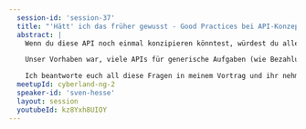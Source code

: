 ```yaml
---
  session-id: 'session-37'
  title: "'Hätt' ich das früher gewusst - Good Practices bei API-Konzeption & -Entwicklung'"
  abstract: |
    Wenn du diese API noch einmal konzipieren könntest, würdest du alles nochmal genauso machen? Nicht ganz, ich würde von Anfang an...ja, was eigentlich? Im Vortrag ziehe ich eine Zwischenbilanz aus über drei Jahren API-Entwicklung bei der DB Systel GmbH, indem ich unsere Vorgehensweisen bei API-Design und -Implementierung analysiere und praktische Ratschläge daraus ableite.

    Unser Vorhaben war, viele APIs für generische Aufgaben (wie Bezahlung oder Routing) und Daten (wie von Bahnhöfen oder Sharing-Fahrzeugen) zentral bereitzustellen. Doch wieso erwies sich dies in vielen dieser Fälle als ungeeignet? Das Einhalten von Paradigmen wie API-first und REST stand anfangs im Fokus aller Produkte. Aber warum ist API-first gar nicht immer optimal? Und wieso können wir heute mit imperfekten REST-APIs ruhig schlafen? Mittlerweile nutzen wir Tools und Frameworks wie den OpenAPI-Generator, MapStruct, Lombok und OpenFeign. Was hat uns anfangs davon abgehalten?

    Ich beantworte euch all diese Fragen in meinem Vortrag und ihr nehmt erprobte Ansätze und Vorgehensweisen mit.  
  meetupId: cyberland-ng-2
  speaker-id: 'sven-hesse'
  layout: session
  youtubeId: kz8Yxh8UIOY
---
```

